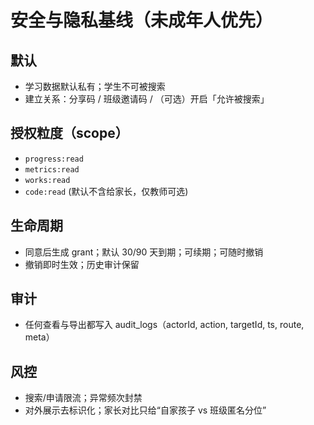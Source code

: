 # 安全与隐私基线（未成年人优先）

## 默认
- 学习数据默认私有；学生不可被搜索
- 建立关系：分享码 / 班级邀请码 / （可选）开启「允许被搜索」

## 授权粒度（scope）
- `progress:read`
- `metrics:read`
- `works:read`
- `code:read` (默认不含给家长，仅教师可选)

## 生命周期
- 同意后生成 grant；默认 30/90 天到期；可续期；可随时撤销
- 撤销即时生效；历史审计保留

## 审计
- 任何查看与导出都写入 audit_logs（actorId, action, targetId, ts, route, meta）

## 风控
- 搜索/申请限流；异常频次封禁
- 对外展示去标识化；家长对比只给“自家孩子 vs 班级匿名分位”
